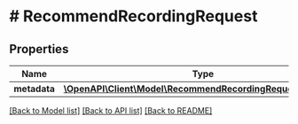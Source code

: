 # # RecommendRecordingRequest

## Properties

Name | Type | Description | Notes
------------ | ------------- | ------------- | -------------
**metadata** | [**\OpenAPI\Client\Model\RecommendRecordingRequestMetadata**](RecommendRecordingRequestMetadata.md) |  | [optional]

[[Back to Model list]](../../README.md#models) [[Back to API list]](../../README.md#endpoints) [[Back to README]](../../README.md)
